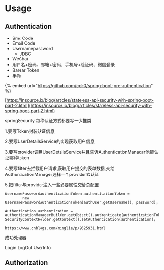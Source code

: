 # Usage

## Authentication

* Sms Code
* Email Code
* Usernamepassword
  * JDBC
* WeChat
* 用户名+密码、邮箱+密码、手机号+验证码、微信登录
* Barear Token
* 手动

{% embed url="https://github.com/cch0/spring-boot-pre-authentication" %}

[https://insource.io/blog/articles/stateless-api-security-with-spring-boot-part-2.html](https://insource.io/blog/articles/stateless-api-security-with-spring-boot-part-2.html)

springSecurity     每种认证方式都要写一大推类

1.要写Token封装认证信息

2.要写UserDetailsService的实现获取用户信息

3.要写provider调用UserDetailsService并且告诉AuthenticationManager他能认证哪种token

4.要写filter去拦截用户请求,获取用户提交的表单数据,交给AuthenticationManager选择一个provider去认证

5.把filter与provider注入一些必要属性交给总配置

```text
UsernamePasswordAuthenticationToken authenticationToken =
        new UsernamePasswordAuthenticationToken(authUser.getUsername(), password);

Authentication authentication = authenticationManagerBuilder.getObject().authenticate(authenticationToken);
SecurityContextHolder.getContext().setAuthentication(authentication);

https://www.cnblogs.com/minglie/p/9525931.html
```

成功处理器



Login LogOut UserInfo   


## Authorization






